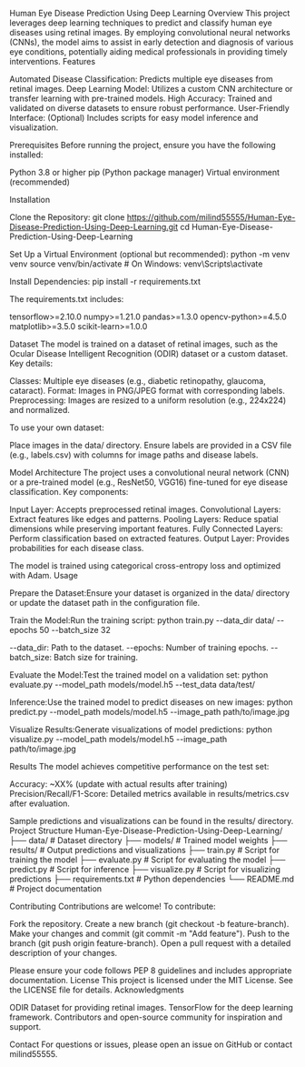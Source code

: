 Human Eye Disease Prediction Using Deep Learning
Overview
This project leverages deep learning techniques to predict and classify human eye diseases using retinal images. By employing convolutional neural networks (CNNs), the model aims to assist in early detection and diagnosis of various eye conditions, potentially aiding medical professionals in providing timely interventions.
Features

Automated Disease Classification: Predicts multiple eye diseases from retinal images.
Deep Learning Model: Utilizes a custom CNN architecture or transfer learning with pre-trained models.
High Accuracy: Trained and validated on diverse datasets to ensure robust performance.
User-Friendly Interface: (Optional) Includes scripts for easy model inference and visualization.

Prerequisites
Before running the project, ensure you have the following installed:

Python 3.8 or higher
pip (Python package manager)
Virtual environment (recommended)

Installation

Clone the Repository:
git clone https://github.com/milind55555/Human-Eye-Disease-Prediction-Using-Deep-Learning.git
cd Human-Eye-Disease-Prediction-Using-Deep-Learning


Set Up a Virtual Environment (optional but recommended):
python -m venv venv
source venv/bin/activate  # On Windows: venv\Scripts\activate


Install Dependencies:
pip install -r requirements.txt

The requirements.txt includes:

tensorflow>=2.10.0
numpy>=1.21.0
pandas>=1.3.0
opencv-python>=4.5.0
matplotlib>=3.5.0
scikit-learn>=1.0.0



Dataset
The model is trained on a dataset of retinal images, such as the Ocular Disease Intelligent Recognition (ODIR) dataset or a custom dataset. Key details:

Classes: Multiple eye diseases (e.g., diabetic retinopathy, glaucoma, cataract).
Format: Images in PNG/JPEG format with corresponding labels.
Preprocessing: Images are resized to a uniform resolution (e.g., 224x224) and normalized.

To use your own dataset:

Place images in the data/ directory.
Ensure labels are provided in a CSV file (e.g., labels.csv) with columns for image paths and disease labels.

Model Architecture
The project uses a convolutional neural network (CNN) or a pre-trained model (e.g., ResNet50, VGG16) fine-tuned for eye disease classification. Key components:

Input Layer: Accepts preprocessed retinal images.
Convolutional Layers: Extract features like edges and patterns.
Pooling Layers: Reduce spatial dimensions while preserving important features.
Fully Connected Layers: Perform classification based on extracted features.
Output Layer: Provides probabilities for each disease class.

The model is trained using categorical cross-entropy loss and optimized with Adam.
Usage

Prepare the Dataset:Ensure your dataset is organized in the data/ directory or update the dataset path in the configuration file.

Train the Model:Run the training script:
python train.py --data_dir data/ --epochs 50 --batch_size 32


--data_dir: Path to the dataset.
--epochs: Number of training epochs.
--batch_size: Batch size for training.


Evaluate the Model:Test the trained model on a validation set:
python evaluate.py --model_path models/model.h5 --test_data data/test/


Inference:Use the trained model to predict diseases on new images:
python predict.py --model_path models/model.h5 --image_path path/to/image.jpg


Visualize Results:Generate visualizations of model predictions:
python visualize.py --model_path models/model.h5 --image_path path/to/image.jpg



Results
The model achieves competitive performance on the test set:

Accuracy: ~XX% (update with actual results after training)
Precision/Recall/F1-Score: Detailed metrics available in results/metrics.csv after evaluation.

Sample predictions and visualizations can be found in the results/ directory.
Project Structure
Human-Eye-Disease-Prediction-Using-Deep-Learning/
├── data/                 # Dataset directory
├── models/               # Trained model weights
├── results/              # Output predictions and visualizations
├── train.py             # Script for training the model
├── evaluate.py          # Script for evaluating the model
├── predict.py           # Script for inference
├── visualize.py         # Script for visualizing predictions
├── requirements.txt      # Python dependencies
└── README.md            # Project documentation

Contributing
Contributions are welcome! To contribute:

Fork the repository.
Create a new branch (git checkout -b feature-branch).
Make your changes and commit (git commit -m "Add feature").
Push to the branch (git push origin feature-branch).
Open a pull request with a detailed description of your changes.

Please ensure your code follows PEP 8 guidelines and includes appropriate documentation.
License
This project is licensed under the MIT License. See the LICENSE file for details.
Acknowledgments

ODIR Dataset for providing retinal images.
TensorFlow for the deep learning framework.
Contributors and open-source community for inspiration and support.

Contact
For questions or issues, please open an issue on GitHub or contact milind55555.
